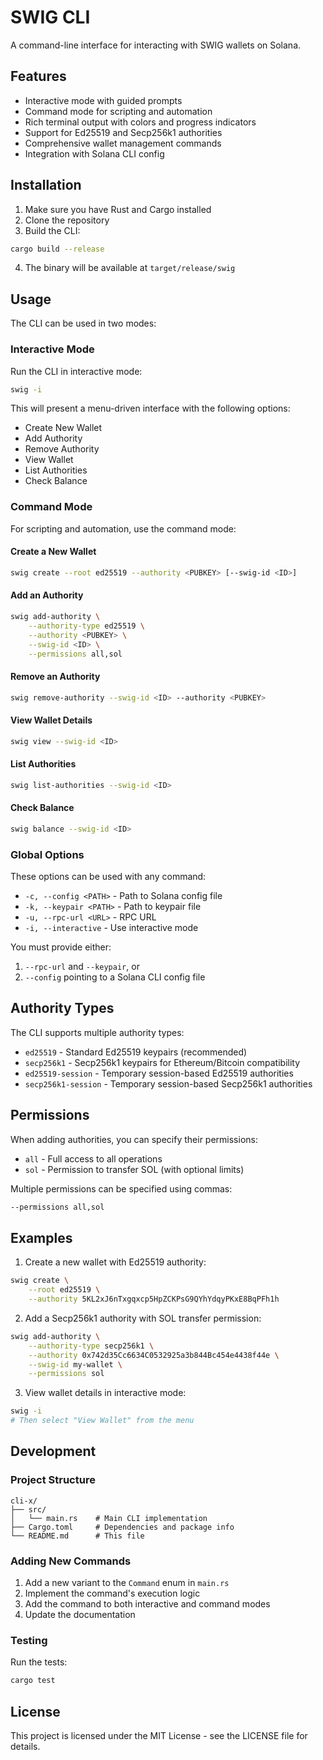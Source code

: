 # SWIG CLI

A command-line interface for interacting with SWIG wallets on Solana.

## Features

- Interactive mode with guided prompts
- Command mode for scripting and automation
- Rich terminal output with colors and progress indicators
- Support for Ed25519 and Secp256k1 authorities
- Comprehensive wallet management commands
- Integration with Solana CLI config

## Installation

1. Make sure you have Rust and Cargo installed
2. Clone the repository
3. Build the CLI:

```bash
cargo build --release
```

4. The binary will be available at `target/release/swig`

## Usage

The CLI can be used in two modes:

### Interactive Mode

Run the CLI in interactive mode:

```bash
swig -i
```

This will present a menu-driven interface with the following options:

- Create New Wallet
- Add Authority
- Remove Authority
- View Wallet
- List Authorities
- Check Balance

### Command Mode

For scripting and automation, use the command mode:

#### Create a New Wallet

```bash
swig create --root ed25519 --authority <PUBKEY> [--swig-id <ID>]
```

#### Add an Authority

```bash
swig add-authority \
    --authority-type ed25519 \
    --authority <PUBKEY> \
    --swig-id <ID> \
    --permissions all,sol
```

#### Remove an Authority

```bash
swig remove-authority --swig-id <ID> --authority <PUBKEY>
```

#### View Wallet Details

```bash
swig view --swig-id <ID>
```

#### List Authorities

```bash
swig list-authorities --swig-id <ID>
```

#### Check Balance

```bash
swig balance --swig-id <ID>
```

### Global Options

These options can be used with any command:

- `-c, --config <PATH>` - Path to Solana config file
- `-k, --keypair <PATH>` - Path to keypair file
- `-u, --rpc-url <URL>` - RPC URL
- `-i, --interactive` - Use interactive mode

You must provide either:

1. `--rpc-url` and `--keypair`, or
2. `--config` pointing to a Solana CLI config file

## Authority Types

The CLI supports multiple authority types:

- `ed25519` - Standard Ed25519 keypairs (recommended)
- `secp256k1` - Secp256k1 keypairs for Ethereum/Bitcoin compatibility
- `ed25519-session` - Temporary session-based Ed25519 authorities
- `secp256k1-session` - Temporary session-based Secp256k1 authorities

## Permissions

When adding authorities, you can specify their permissions:

- `all` - Full access to all operations
- `sol` - Permission to transfer SOL (with optional limits)

Multiple permissions can be specified using commas:

```bash
--permissions all,sol
```

## Examples

1. Create a new wallet with Ed25519 authority:

```bash
swig create \
    --root ed25519 \
    --authority 5KL2xJ6nTxgqxcp5HpZCKPsG9QYhYdqyPKxE8BqPFh1h
```

2. Add a Secp256k1 authority with SOL transfer permission:

```bash
swig add-authority \
    --authority-type secp256k1 \
    --authority 0x742d35Cc6634C0532925a3b844Bc454e4438f44e \
    --swig-id my-wallet \
    --permissions sol
```

3. View wallet details in interactive mode:

```bash
swig -i
# Then select "View Wallet" from the menu
```

## Development

### Project Structure

```
cli-x/
├── src/
│   └── main.rs    # Main CLI implementation
├── Cargo.toml     # Dependencies and package info
└── README.md      # This file
```

### Adding New Commands

1. Add a new variant to the `Command` enum in `main.rs`
2. Implement the command's execution logic
3. Add the command to both interactive and command modes
4. Update the documentation

### Testing

Run the tests:

```bash
cargo test
```

## License

This project is licensed under the MIT License - see the LICENSE file for details.
